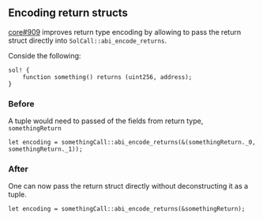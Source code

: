 ## Encoding return structs

[core#909](https://github.com/alloy-rs/core/pull/909) improves return type encoding by allowing to pass the return struct directly into `SolCall::abi_encode_returns`.

Conside the following:

```rust,no_run
sol! {
    function something() returns (uint256, address);
}
```

### Before

A tuple would need to passed of the fields from return type, `somethingReturn`

```rust,no_run
let encoding = somethingCall::abi_encode_returns(&(somethingReturn._0, somethingReturn._1));
```

### After

One can now pass the return struct directly without deconstructing it as a tuple.

```rust,no_run
let encoding = somethingCall::abi_encode_returns(&somethingReturn);
```
